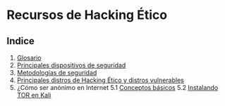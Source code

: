 # Recursos de Hacking Ético

## Indice

1. [Glosario](./resources/glosario.md)
2. [Principales dispositivos de seguridad](./resources/dispositivosDeSeguridad.md)
3. [Metodologías de seguridad](./resources/metodologias.md)
4. [Principales distros de Hacking Ético y distros vulnerables](./resources/distros.md)
5. ¿Cómo ser anónimo en Internet
    5.1 [Conceptos básicos](./resources/anonimato/conceptos.md)
    5.2 [Instalando TOR en Kali](./resources/anonimato/instalarTor.md)